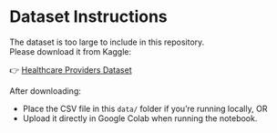 # Dataset Instructions

The dataset is too large to include in this repository.  
Please download it from Kaggle:

👉 [Healthcare Providers Dataset](https://www.kaggle.com/datasets/tamilsel/healthcare-providers-data)

After downloading:
- Place the CSV file in this `data/` folder if you’re running locally, OR
- Upload it directly in Google Colab when running the notebook.
